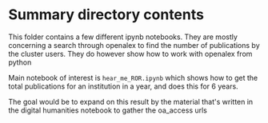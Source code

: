# Summary directory contents

This folder contains a few different ipynb notebooks. They are mostly concerning a search through openalex to find the number of publications by the cluster users. They do however show how to work with openalex from python

Main notebook of interest is `hear_me_ROR.ipynb` which shows how to get the total publications for an institution in a year, and does this for 6 years. 

The goal would be to expand on this result by the material that's written in the digital humanities notebook to gather the oa_access urls
